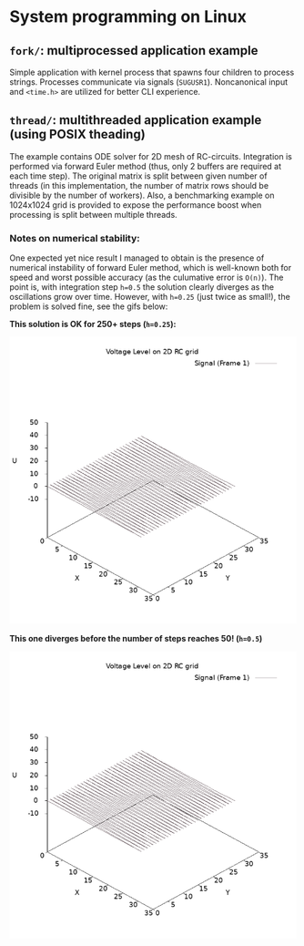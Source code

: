 # **System programming on Linux**

## `fork/`: multiprocessed application example
Simple application with kernel process that spawns four children to process strings.
Processes communicate via signals (`SUGUSR1`).
Noncanonical input and `<time.h>` are utilized for better CLI experience.

## `thread/`: multithreaded application example (using POSIX theading)
The example contains ODE solver for 2D mesh of RC-circuits. Integration is performed
via forward Euler method (thus, only 2 buffers are required at each time step).
The original matrix is split between given number of threads (in this implementation,
the number of matrix rows should be divisible by the number of workers).
Also, a benchmarking example on 1024x1024 grid is provided to expose the performance boost when
processing is split between multiple threads.

### Notes on numerical stability:
One expected yet nice result I managed to obtain is the presence of numerical instability
of forward Euler method, which is well-known both for speed and worst possible accuracy
(as the culumative error is `O(n)`).
The point is, with integration step `h=0.5` the solution clearly diverges as the oscillations
grow over time. However, with `h=0.25` (just twice as small!), the problem is solved fine,
see the gifs below:

**This solution is OK for 250+ steps (`h=0.25`):**

![Stable solution](./thread/images/stable.gif)

**This one diverges before the number of steps reaches 50! (`h=0.5`)**

![Unstable solution](./thread/images/unstable.gif)
